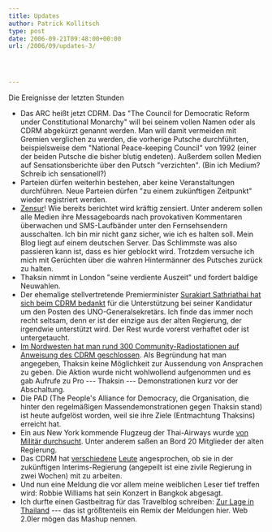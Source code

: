 ```yaml
---
title: Updates
author: Patrick Kollitsch
type: post
date: 2006-09-21T09:48:00+00:00
url: /2006/09/updates-3/




---
```

Die Ereignisse der letzten Stunden

  * Das <span class="caps">ARC</span> hei&szlig;t jetzt <span class="caps">CDRM</span>. Das "The Council for Democratic Reform under Constitutional Monarchy" will bei seinem vollen Namen oder als <span class="caps">CDRM</span> abgek&uuml;rzt genannt werden. Man will damit vermeiden mit Gremien verglichen zu werden, die vorherige Putsche durchf&uuml;hrten, beispielsweise dem "National Peace-keeping Council" von 1992 (einer der beiden Putsche die bisher blutig endeten). Au&szlig;erdem sollen Medien auf Sensationsberichte &uuml;ber den Putsch "verzichten". (Bin ich Medium? Schreib ich sensationell?)
  * Parteien d&uuml;rfen weiterhin bestehen, aber keine Veranstaltungen durchf&uuml;hren. Neue Parteien d&uuml;rfen "zu einem zuk&uuml;nftigen Zeitpunkt" wieder registriert werden.
  * [Zensur][1]! Wie bereits berichtet wird kr&auml;ftig zensiert. Unter anderem sollen alle Medien ihre Messageboards nach provokativen Kommentaren &uuml;berwachen und SMS-Laufb&auml;nder unter den Fernsehsendern ausschalten. Ich bin mir nicht ganz sicher, wie ich es halten soll. Mein Blog liegt auf einem deutschen Server. Das Schlimmste was also passieren kann ist, dass es hier geblockt wird. Trotzdem versuche ich mich mit Ger&uuml;chten &uuml;ber die wahren Hinterm&auml;nner des Putsches zur&uuml;ck zu halten.
  * Thaksin nimmt in London "seine verdiente Auszeit" und fordert baldige Neuwahlen.
  * Der ehemalige stellvertretende Premierminister [Surakiart Sathriathai hat sich beim <span class="caps">CDRM</span> bedankt][2] f&uuml;r die Unterst&uuml;tzung bei seiner Kandidatur um den Posten des UNO-Generalsekret&auml;rs. Ich finde das immer noch recht seltsam, denn er ist der einzige aus der alten Regierung, der irgendwie unterst&uuml;tzt wird. Der Rest wurde vorerst verhaftet oder ist untergetaucht.
  * [Im Nordwesten hat man rund 300 Community-Radiostationen auf Anweisung des <span class="caps">CDRM</span> geschlossen][3]. Als Begr&uuml;ndung hat man angegeben, Thaksin keine M&ouml;glichkeit zur Aussendung von Ansprachen zu geben. Die Aktion wurde nicht wohlwollend aufgenommen und es gab Aufrufe zu Pro --- Thaksin --- Demonstrationen kurz vor der Abschaltung.
  * Die <span class="caps">PAD</span> (The People's Alliance for Democracy, die Organisation, die hinter den regelm&auml;&szlig;igen Massendemonstrationen gegen Thaksin stand) ist heute aufgel&ouml;st worden, weil sie ihre Ziele (Entmachtung Thaksins) erreicht hat. 
  * Ein aus New York kommende Flugzeug der Thai-Airways wurde [von Milit&auml;r durchsucht][4]. Unter anderem sa&szlig;en an Bord 20 Mitglieder der alten Regierung.
  * Das <span class="caps">CDRM</span> hat [verschiedene][5] [Leute][6] angesprochen, ob sie in der zuk&uuml;nftigen Interims-Regierung (angepeilt ist eine zivile Regierung in zwei Wochen) mit zu arbeiten.
  * Und nun eine Meldung die vor allem meine weiblichen Leser tief treffen wird: Robbie Williams hat sein Konzert in Bangkok abgesagt. 
  * Ich durfte einen Gastbeitrag f&uuml;r das Travelblog schreiben: [Zur Lage in Thailand][7] --- das ist gr&ouml;&szlig;tenteils ein Remix der Meldungen hier. Web 2.0ler m&ouml;gen das Mashup nennen.

 [1]: http://www.nationmultimedia.com/breakingnews/read.php?newsid=30014253
 [2]: http://www.nationmultimedia.com/2006/09/21/headlines/headlines_30014274.php
 [3]: http://www.nationmultimedia.com/2006/09/21/headlines/headlines_30014277.php
 [4]: http://www.nationmultimedia.com/breakingnews/read.php?newsid=30014250
 [5]: http://www.nationmultimedia.com/breakingnews/read.php?newsid=30014275
 [6]: http://www.nationmultimedia.com/breakingnews/read.php?newsid=30014273
 [7]: http://travelblogger.ch/2006/09/21/gastbeitrag-zur-lage-in-thailand/